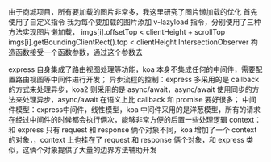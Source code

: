 由于商城项目，所有要加载的图片非常多，我这里研究了图片懒加载的优化
首先使用了自定义指令 我为每个要加载的图片添加 v-lazyload 指令，分别使用了三种方法实现图片懒加载，
imgs[i].offsetTop < clientHeight + scrollTop
imgs[i].getBoundingClientRect().top < clientHeight
IntersectionObserver 构造函数接受一个函数参数，通过这个参数去

express 自身集成了路由视图处理等功能，koa 本身不集成任何的中间件，需要配置路由视图等中间件进行开发；
异步流程的控制：express 多采用的是 callback 的方式来处理异步，koa2 则采用的是 async/await，async/await 使用同步的方法来处理异步，async/await 在语义上比 callback 和 promise 要好很多；
中间件模型：express中间件，线性模型，koa 中间件采用的是洋葱模型，所有的请求在经过中间件的时候都会执行俩次，能够非常方便的后置一些处理逻辑
context：和 express 只有 request 和 response 俩个对象不同，koa 增加了一个 context 的对象，，context 上也挂在了 request 和 response 俩个对象，和 express 类似，这俩个对象提供了大量的边界方法辅助开发
